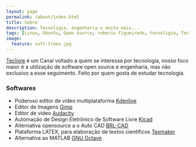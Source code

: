 ```yaml
---
layout: page
permalink: /about/index.html
title: Sobre
description: Tecnoligia, engenharia e muito mais...
tags: [Linux, Ubuntu, Open source, roberio Figueiredo, tecnoligia, Teclivre]
image:
  feature: soft-trees.jpg
---
```


[Teclivre] é um Canal voltado a quem se interessa por tecnologia, nosso foco maior é a utilização de  software open source e engenharia, mas não exclusivo a esse seguimento. Feito por quem gosta de estudar tecnologia. 

<script async src="//pagead2.googlesyndication.com/pagead/js/adsbygoogle.js"></script>
<script>
  (adsbygoogle = window.adsbygoogle || []).push({
    google_ad_client: "ca-pub-1738697462902889",
    enable_page_level_ads: true
  });
</script>

### Softwares
* Poderoso editor de vídeo multiplataforma [Kdenlive]
* Editor de Imagens [Gimp]
* Editor de vídeo [Audacity]
* Automação de Design Eletrônico de Software Livre [Kicad]
* Alternativa opensource a o Auto CAD [BRL-CAD]
* Plataforma LATEX, para elaboração de textos científicos [Texmaker]
* Alternativa ao MATLAB [GNU Octave]
 





[Teclivre]: http://teclivre.com
[Kdenlive]: https://kdenlive.org/
[Audacity]: http://www.audacityteam.org/
[Kicad]: http://kicad-pcb.org/
[BRL-CAD]: https://brlcad.org/
[Texmaker]: http://www.xm1math.net/texmaker/
[GNU Octave]: https://www.gnu.org/software/octave/
[Gimp]: https://www.gimp.org/
